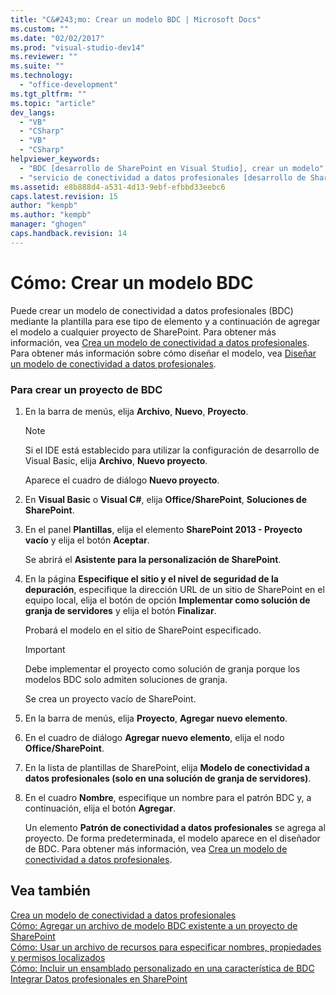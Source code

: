 ```yaml
---
title: "C&#243;mo: Crear un modelo BDC | Microsoft Docs"
ms.custom: ""
ms.date: "02/02/2017"
ms.prod: "visual-studio-dev14"
ms.reviewer: ""
ms.suite: ""
ms.technology: 
  - "office-development"
ms.tgt_pltfrm: ""
ms.topic: "article"
dev_langs: 
  - "VB"
  - "CSharp"
  - "VB"
  - "CSharp"
helpviewer_keywords: 
  - "BDC [desarrollo de SharePoint en Visual Studio], crear un modelo"
  - "servicio de conectividad a datos profesionales [desarrollo de SharePoint en Visual Studio], crear un modelo"
ms.assetid: e8b888d4-a531-4d13-9ebf-efbbd33eebc6
caps.latest.revision: 15
author: "kempb"
ms.author: "kempb"
manager: "ghogen"
caps.handback.revision: 14
---
```

# C&#243;mo: Crear un modelo BDC
  Puede crear un modelo de conectividad a datos profesionales \(BDC\) mediante la plantilla para ese tipo de elemento y a continuación de agregar el modelo a cualquier proyecto de SharePoint.  Para obtener más información, vea [Crea un modelo de conectividad a datos profesionales](../sharepoint/creating-a-business-data-connectivity-model.md).  Para obtener más información sobre cómo diseñar el modelo, vea [Diseñar un modelo de conectividad a datos profesionales](../sharepoint/designing-a-business-data-connectivity-model.md).  
  
### Para crear un proyecto de BDC  
  
1.  En la barra de menús, elija **Archivo**, **Nuevo**, **Proyecto**.  
  
    > [!NOTE]  
    >  Si el IDE está establecido para utilizar la configuración de desarrollo de Visual Basic, elija **Archivo**, **Nuevo proyecto**.  
  
     Aparece el cuadro de diálogo **Nuevo proyecto**.  
  
2.  En **Visual Basic** o **Visual C\#**, elija **Office\/SharePoint**, **Soluciones de SharePoint**.  
  
3.  En el panel **Plantillas**, elija el elemento **SharePoint 2013 \- Proyecto vacío** y elija el botón **Aceptar**.  
  
     Se abrirá el **Asistente para la personalización de SharePoint**.  
  
4.  En la página **Especifique el sitio y el nivel de seguridad de la depuración**, especifique la dirección URL de un sitio de SharePoint en el equipo local, elija el botón de opción **Implementar como solución de granja de servidores** y elija el botón **Finalizar**.  
  
     Probará el modelo en el sitio de SharePoint especificado.  
  
    > [!IMPORTANT]  
    >  Debe implementar el proyecto como solución de granja porque los modelos BDC solo admiten soluciones de granja.  
  
     Se crea un proyecto vacío de SharePoint.  
  
5.  En la barra de menús, elija **Proyecto**, **Agregar nuevo elemento**.  
  
6.  En el cuadro de diálogo **Agregar nuevo elemento**, elija el nodo **Office\/SharePoint**.  
  
7.  En la lista de plantillas de SharePoint, elija **Modelo de conectividad a datos profesionales \(solo en una solución de granja de servidores\)**.  
  
8.  En el cuadro **Nombre**, especifique un nombre para el patrón BDC y, a continuación, elija el botón **Agregar**.  
  
     Un elemento **Patrón de conectividad a datos profesionales** se agrega al proyecto.  De forma predeterminada, el modelo aparece en el diseñador de BDC.  Para obtener más información, vea [Crea un modelo de conectividad a datos profesionales](../sharepoint/creating-a-business-data-connectivity-model.md).  
  
## Vea también  
 [Crea un modelo de conectividad a datos profesionales](../sharepoint/creating-a-business-data-connectivity-model.md)   
 [Cómo: Agregar un archivo de modelo BDC existente a un proyecto de SharePoint](../sharepoint/how-to-add-an-existing-bdc-model-file-to-a-sharepoint-project.md)   
 [Cómo: Usar un archivo de recursos para especificar nombres, propiedades y permisos localizados](../sharepoint/how-to-use-a-resource-file-to-specify-localized-names-properties-and-permissions.md)   
 [Cómo: Incluir un ensamblado personalizado en una característica de BDC](../sharepoint/how-to-include-a-custom-assembly-in-a-bdc-feature.md)   
 [Integrar Datos profesionales en SharePoint](../sharepoint/integrating-business-data-into-sharepoint.md)  
  
  